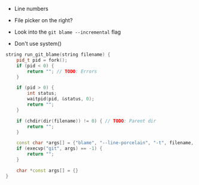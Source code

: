 - Line numbers
- File picker on the right?

- Look into the `git blame --incremental` flag

- Don't use system()
```cpp
string run_git_blame(string filename) {
	pid_t pid = fork();
	if (pid < 0) {
		return ""; // TODO: Errors
	}

	if (pid > 0) {
		int status;
		waitpid(pid, &status, 0);
		return "";
	}

	if (chdir(dir(filename)) != 0) { // TODO: Parent dir
		return "";
	}

	const char *args[] = {"blame", "--line-porcelain", "-t", filename, nullptr};
	if (execvp("git", args) == -1) {
		return "";
	}

	char *const args[] = {}
}
```
